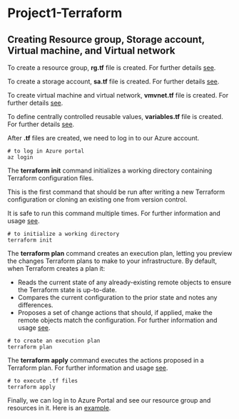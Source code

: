 # Project1-Terraform 
## Creating  Resource group, Storage account, Virtual machine, and Virtual network

To create a resource group, **rg.tf** file is created. For further details [see](https://registry.terraform.io/providers/hashicorp/azurerm/latest/docs).

To create a storage account, **sa.tf** file is created. For further details [see](https://registry.terraform.io/providers/hashicorp/azurerm/latest/docs/resources/storage_account).

To create virtual machine and virtual network, **vmvnet.tf** file is created. For further details [see](https://registry.terraform.io/providers/hashicorp/azurerm/latest/docs/resources/virtual_machine).

To define centrally controlled reusable values, **variables.tf** file is created. For further details [see](https://developer.hashicorp.com/terraform/language/values/variables).

After **.tf** files are created, we need to log in to our Azure account.

```
# to log in Azure portal
az login
```

The **terraform init** command initializes a working directory containing Terraform configuration files. 

This is the first command that should be run after writing a new Terraform configuration or cloning an existing one from version control.

It is safe to run this command multiple times. For further information and usage [see](https://developer.hashicorp.com/terraform/cli/commands/init).

```
# to initialize a working directory
terraform init
```

The **terraform plan** command creates an execution plan, letting you preview the changes Terraform plans to make to your infrastructure. 
By default, when Terraform creates a plan it:
 - Reads the current state of any already-existing remote objects to ensure the Terraform state is up-to-date.
 - Compares the current configuration to the prior state and notes any differences.
 - Proposes a set of change actions that should, if applied, make the remote objects match the configuration. 
For further information and usage [see](https://developer.hashicorp.com/terraform/cli/commands/plan).

```
# to create an execution plan
terraform plan
```

The **terraform apply** command executes the actions proposed in a Terraform plan. For further information and usage [see](https://developer.hashicorp.com/terraform/cli/commands/apply).
```
# to execute .tf files
terraform apply
```
Finally, we can log in to Azure Portal and see our resource group and resources in it. Here is an [example](https://github.com/havvanuryy/TerraformProject1/blob/main/AzurePortal_Images.pdf).
